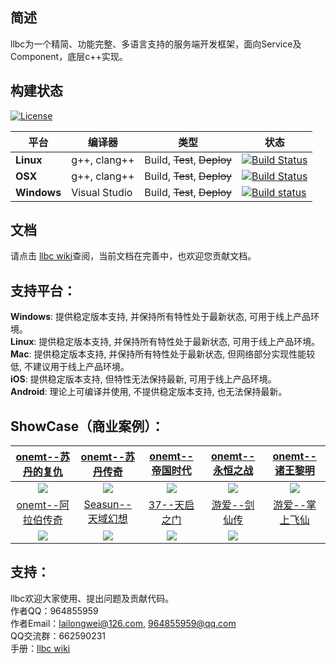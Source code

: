 ## 简述

llbc为一个精简、功能完整、多语言支持的服务端开发框架，面向Service及Component，底层c++实现。

## 构建状态
[![License](https://img.shields.io/badge/License-MIT-green.svg)](https://opensource.org/licenses/MIT)

| 平台 | 编译器 | 类型 | 状态 |
|---   |---   |---   |---   |
| **Linux** | g++, clang++ | Build, ~~Test~~, ~~Deploy~~ | [![Build Status](https://travis-ci.org/lailongwei/llbc.svg?branch=master)](https://travis-ci.org/lailongwei/llbc) |
| **OSX** | g++, clang++ | Build, ~~Test~~, ~~Deploy~~ | [![Build Status](https://travis-ci.org/lailongwei/llbc.svg?branch=master)](https://travis-ci.org/lailongwei/llbc) |
| **Windows** | Visual Studio | Build, ~~Test~~, ~~Deploy~~ | [![Build status](https://ci.appveyor.com/api/projects/status/1bjwlbciimde29al?svg=true)](https://ci.appveyor.com/project/lailongwei/llbc) |  


## 文档

请点击 [llbc wiki](https://github.com/lailongwei/llbc/wiki)查阅，当前文档在完善中，也欢迎您贡献文档。

## 支持平台：

**Windows**: 提供稳定版本支持, 并保持所有特性处于最新状态, 可用于线上产品环境。  
**Linux**: 提供稳定版本支持, 并保持所有特性处于最新状态, 可用于线上产品环境。  
**Mac**: 提供稳定版本支持, 并保持所有特性处于最新状态, 但网络部分实现性能较低, 不建议用于线上产品环境。  
**iOS**: 提供稳定版本支持, 但特性无法保持最新, 可用于线上产品环境。  
**Android**: 理论上可编译并使用, 不提供稳定版本支持, 也无法保持最新。  

## ShowCase（商业案例）：
| [onemt--苏丹的复仇](http://www.ltjianhe.com/koh.html)|[onemt--苏丹传奇](https://play.google.com/store/apps/details?id=com.onemt.wolves.sos&hl=zh&gl=US)|[onemt--帝国时代](http://www.ltjianhe.com/boe.html)|[onemt--永恒之战](http://www.ltjianhe.com/woe.html)|[onemt--诸王黎明](http://www.ltjianhe.com/rok.html) |
| :----------: | :----------: | :----------: | :----------: | :----------: |
|![](https://raw.githubusercontent.com/wiki/lailongwei/llbc/static/showcases/showcase__onemt__苏丹的复仇.png)|![](https://raw.githubusercontent.com/wiki/lailongwei/llbc/static/showcases/showcase__onemt__苏丹传奇.jpg)|![](https://raw.githubusercontent.com/wiki/lailongwei/llbc/static/showcases/showcase__onemt__帝国时代.png)|![](https://raw.githubusercontent.com/wiki/lailongwei/llbc/static/showcases/showcase__onemt__永恒之战.png)|![](https://raw.githubusercontent.com/wiki/lailongwei/llbc/static/showcases/showcase__onemt__诸王黎明.png)|
| [onemt--阿拉伯传奇](http://www.ltjianhe.com/dk.html) | [Seasun--天域幻想](https://www.925g.com/game01/20197.html) | [37--天启之门](https://www.taptap.com/topic/505095) | [游爱--剑仙传](https://baike.baidu.com/item/%E5%89%91%E4%BB%99%E4%BC%A0/3333767?fr=aladdin) | [游爱--掌上飞仙]() |
|![](https://raw.githubusercontent.com/wiki/lailongwei/llbc/static/showcases/showcase__onemt__阿拉伯传奇.png)|![](https://raw.githubusercontent.com/wiki/lailongwei/llbc/static/showcases/showcase__seasun__天域幻想.jpg)|![](https://raw.githubusercontent.com/wiki/lailongwei/llbc/static/showcases/showcase__37wan__天启之门.jpg)|![](https://raw.githubusercontent.com/wiki/lailongwei/llbc/static/showcases/showcase__游爱__剑仙传.jpeg)|  |

## 支持：

llbc欢迎大家使用、提出问题及贡献代码。  
作者QQ：964855959  
作者Email：lailongwei@126.com, 964855959@qq.com  
QQ交流群：662590231  
手册：[llbc wiki](https://github.com/lailongwei/llbc/wiki)   


